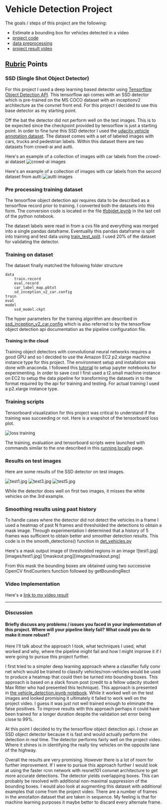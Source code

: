 # Vehicle Detection Project

The goals / steps of this project are the following:

* Estimate a bounding box for vehicles detected in a video
* [project code](det_vehicles.py)
* [data preprocessing](tfobjdet.ipynb)
* [project result video](out_project_video.mp4)

## [Rubric](https://review.udacity.com/#!/rubrics/513/view) Points

### SSD (Single Shot Object Detector)

For this project I used a deep learning based detector using [Tensorflow Object Detection API](https://github.com/tensorflow/models/tree/master/object_detection). This tensorflow api comes with an SSD detector which is pre-trained on the MS COCO dataset with an inceptionv2 architecture as the convnet front end. For this project I decided to use this base detector as my starting point.

Off the bat the detector did not perform well on the test images. This is to be expected since the checkpoint provided by tensorflow is just a starting point. In order to fine tune this SSD detector I used the [udacity vehicle annotation dataset](https://github.com/udacity/self-driving-car/tree/master/annotations). The dataset comes with a set of labeled images with cars, trucks and pedestrian labels. Within this dataset there are two datasets from crowd-ai and autti.

Here's an example of a collection of images with car labels from the crowd-ai dataset
![crowd-ai images](images/crowdaisample.png)

Here's an example of a collection of images with car labels from the second dataset from autti
![autti images](images/auttisample.png)

### Pre processing training dataset

The tensorflow object detection api requires data to be described as a tensorflow record prior to training. I converted both the datasets into this form. The conversion code is located in the file [tfobjdet.ipynb](tfobjdet.ipynb) in the last cell of the python notebook.

The dataset labels were read in from a cvs file and everything was merged into a single pandas dataframe. Eventuallly this pandas dataframe is split into training and test data using [train_test_split](http://scikit-learn.org/stable/modules/generated/sklearn.model_selection.train_test_split.html). I used 20% of the dataset for validating the detector.

### Training on dataset

The dataset finally matched the following folder structure
```
data
    train.record
    eval.record
    car_label_map.pbtxt
    sd_inception_v2_car.config
train
eval
model
    ssd_model.ckpt
```

The hyper parameters for the training algorithm are described in [ssd_inception_v2_car.config](ssd_inception_v2_car.config) which is also referred to by the tensorflow object detection api documentation as the pipeline configuration file.

#### Training in the cloud 
Training object detectors with convolutional neural networks requires a good GPU and so I decided to use the Amazon EC2 p2.xlarge machine instance type for this project. The environment setup and installation was done with anaconda. I followed this [tutorial](https://chrisalbon.com/jupyter/run_project_jupyter_on_amazon_ec2.html) to setup jupyter notebooks for experimenting. In order to save cost I first used a t2.small machine instance on EC2 to setup the data pipeline for transforming the datasets in to the format required by the api for training and testing. For actual training I used a p2.xlarge instance type.

### Training scripts

Tensorboard visualization for this project was critical to understand if the training was succeeding or not. Here is a snapshot of the tensorboard loss plot.

![loss training](images/totalloss.png)

The training, evaluation and tensorboard scripts were launched with commands similar to the one described in this [running locally](https://github.com/tensorflow/models/blob/master/object_detection/g3doc/running_locally.md) page.

### Results on test images

Here are some results of the SSD detector on test images.

![test1.jpg](images/test1.jpg)
![test3.jpg](images/test3.jpg)
![test5.jpg](images/test5.jpg)

While the detector does well on first two images, it misses the white vehicles on the 3rd example.

### Smoothing results using past history

To handle cases where the detector did not detect the vehicles in a frame I used a heatmap of past N frames and thresholded the detections to obtain a mask image. Through experimentation I determined that a history of 5 frames was sufficient to obtain better and smoother detection results. This code is in the smooth_detections() function in [det_vehicles.py](det_vehicles.py)

Here's a mask output image of thresholded regions in an image
![test1.jpg][images/test1.jpg] 
![maskout.png][images/maskout.png]

From this mask the bounding boxes are obtained using two successive OpenCV findCounters function followed by getBoundingRect

### Video Implementation
Here's a [link to my video result](./out_project_video.mp4)

---

### Discussion

#### Briefly discuss any problems / issues you faced in your implementation of this project.  Where will your pipeline likely fail?  What could you do to make it more robust?

Here I'll talk about the approach I took, what techniques I used, what worked and why, where the pipeline might fail and how I might improve it if I were going to pursue this project further.  

I first tried to a simpler deep learning approach where a classifier fully conv net which would be trained to classify vehicles/non-vehicles would be used to produce a heatmap that could then be turned into bounding boxes. This approach is based on a slack forum post (credit to a fellow udacity student Max Ritter who had presented this technique). This approach is presented in [the vehicle_detection.ipynb notebook](vehicle_detection.ipynb). While it worked well on the test images and looked promising it ultimately it failed to work well on the project video. I guess it was just not well trained enough to eliminate the false positives. To improve results with this approach perhaps it could have been trained for a longer duration despite the validation set error being close to 99%. 

At this point I decided to try the tensorflow object detection api. I chose an SSD object detector because it is fast and would actually perform the detection in real time. The detector performs fairly well on the project video. Where it shines is in identifying the really tiny vehicles on the opposite lane of the highway.

Overall the results are very promising. However there is a lot of room for further improvement. If I were to pursue this approach further I would look at using the faster rcnn network with resnet101 convnet architecture to get more accurate detections. The detector yields overlapping boxes. This can probably be resolved with additional non-maximal suppression of the bounding boxes. I would also look at augmenting this dataset with additional examples that come from the project video. There are a number of frames in the annotaiton dataset that are taken in sequence. My feeling is that for machine learning purposes it maybe better to discard every alternate frame.